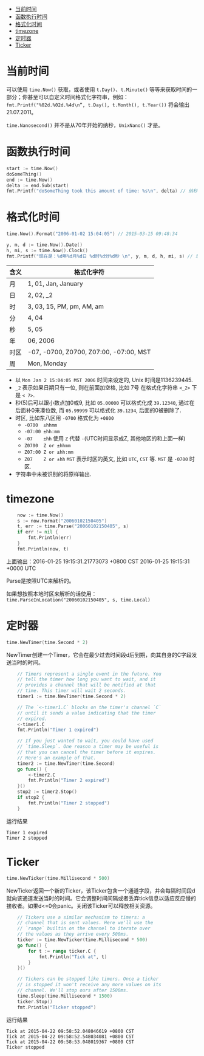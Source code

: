 <!-- TOC -->

- [当前时间](#当前时间)
- [函数执行时间](#函数执行时间)
- [格式化时间](#格式化时间)
- [timezone](#timezone)
- [定时器](#定时器)
- [Ticker](#ticker)

<!-- /TOC -->



# 当前时间

可以使用 `time.Now()` 获取，或者使用 `t.Day()`、`t.Minute()` 等等来获取时间的一部分；你甚至可以自定义时间格式化字符串，例如： `fmt.Printf("%02d.%02d.%4d\n”, t.Day(), t.Month(), t.Year())` 将会输出 21.07.2011。

`time.Nanosecond()` 并不是从70年开始的纳秒，`UnixNano()` 才是。


# 函数执行时间

```go
start := time.Now()
doSomeThing()
end := time.Now()
delta := end.Sub(start)
fmt.Printf("doSomeThing took this amount of time: %s\n", delta) // 纳秒
```

# 格式化时间

```go
time.Now().Format("2006-01-02 15:04:05") // 2015-03-15 09:48:34
```

```go
y, m, d := time.Now().Date()
h, mi, s := time.Now().Clock()
fmt.Printf("现在是：%d年%d月%d日 %d时%d分%d秒 \n", y, m, d, h, mi, s) // 现在是：2015年3月15日 9时55分12秒
```

| 含义 | 格式化字符                             |
| ---- | -------------------------------------- |
| 月   | 1, 01, Jan, January                    |
| 日   | 2, 02, _2                              |
| 时   | 3, 03, 15, PM, pm, AM, am              |
| 分   | 4, 04                                  |
| 秒   | 5, 05                                  |
| 年   | 06, 2006                               |
| 时区 | -07, -0700, Z0700, Z07:00, -07:00, MST |
| 周   | Mon, Monday                            |

* 以 `Mon Jan 2 15:04:05 MST 2006` 时间来设定的, Unix 时间是1136239445.
* `_2` 表示如果日期只有一位, 则在前面加空格, 比如 7号 在格式化字符串 `<_2>` 下是 `< 7>`.
* 秒(5)后可以跟小数点加0或9, 比如 `05.00000` 可以格式化成 `39.12340`, 通过在后面补0来凑位数, 而 `05.99999` 可以格式化 `39.1234`, 后面的0被删除了.
* 时区, 比如东八区用 `-0700` 格式化为 `+0800`
	* `-0700  ±hhmm`
	* `-07:00 ±hh:mm`
	* `-07    ±hh`
	使用 `Z` 代替 `-`(UTC时间显示成Z, 其他地区的和上面一样)
	* `Z0700  Z or ±hhmm`
	* `Z07:00 Z or ±hh:mm`
	* `Z07    Z or ±hh`
	`MST` 表示时区的英文, 比如 `UTC`, `CST` 等. `MST` 是 `-0700` 时区.
* 字符串中未被识别的将原样输出.



# timezone

```go
	now := time.Now()
	s := now.Format("20060102150405")
	t, err := time.Parse("20060102150405", s)
	if err != nil {
		fmt.Println(err)
	}
	fmt.Println(now, t)
```

上面输出：2016-01-25 19:15:31.21773073 +0800 CST 2016-01-25 19:15:31 +0000 UTC

Parse是按照UTC来解析的。

如果想按照本地时区来解析的话使用：`time.ParseInLocation("20060102150405", s, time.Local)`



# 定时器

```go
time.NewTimer(time.Second * 2)
```

NewTimer创建一个Timer，它会在最少过去时间段d后到期，向其自身的C字段发送当时的时间。

```go
	// Timers represent a single event in the future. You
	// tell the timer how long you want to wait, and it
	// provides a channel that will be notified at that
	// time. This timer will wait 2 seconds.
	timer1 := time.NewTimer(time.Second * 2)

	// The `<-timer1.C` blocks on the timer's channel `C`
	// until it sends a value indicating that the timer
	// expired.
	<-timer1.C
	fmt.Println("Timer 1 expired")

	// If you just wanted to wait, you could have used
	// `time.Sleep`. One reason a timer may be useful is
	// that you can cancel the timer before it expires.
	// Here's an example of that.
	timer2 := time.NewTimer(time.Second)
	go func() {
		<-timer2.C
		fmt.Println("Timer 2 expired")
	}()
	stop2 := timer2.Stop()
	if stop2 {
		fmt.Println("Timer 2 stopped")
	}
```

运行结果

```
Timer 1 expired
Timer 2 stopped
```



# Ticker

```go
time.NewTicker(time.Millisecond * 500)
```

NewTicker返回一个新的Ticker，该Ticker包含一个通道字段，并会每隔时间段d就向该通道发送当时的时间。它会调整时间间隔或者丢弃tick信息以适应反应慢的接收者。如果d<=0会panic。关闭该Ticker可以释放相关资源。

```go
	// Tickers use a similar mechanism to timers: a
	// channel that is sent values. Here we'll use the
	// `range` builtin on the channel to iterate over
	// the values as they arrive every 500ms.
	ticker := time.NewTicker(time.Millisecond * 500)
	go func() {
		for t := range ticker.C {
			fmt.Println("Tick at", t)
		}
	}()

	// Tickers can be stopped like timers. Once a ticker
	// is stopped it won't receive any more values on its
	// channel. We'll stop ours after 1500ms.
	time.Sleep(time.Millisecond * 1500)
	ticker.Stop()
	fmt.Println("Ticker stopped")
```

运行结果

```
Tick at 2015-04-22 09:58:52.048046619 +0800 CST
Tick at 2015-04-22 09:58:52.548034081 +0800 CST
Tick at 2015-04-22 09:58:53.048019367 +0800 CST
Ticker stopped
```


